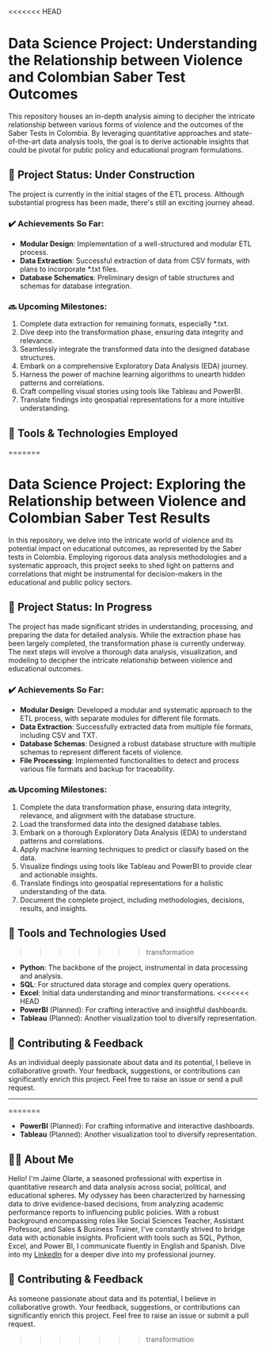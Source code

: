 <<<<<<< HEAD
# Data Science Project: Understanding the Relationship between Violence and Colombian Saber Test Outcomes

This repository houses an in-depth analysis aiming to decipher the intricate relationship between various forms of violence and the outcomes of the Saber Tests in Colombia. By leveraging quantitative approaches and state-of-the-art data analysis tools, the goal is to derive actionable insights that could be pivotal for public policy and educational program formulations.

## :construction: Project Status: Under Construction

The project is currently in the initial stages of the ETL process. Although substantial progress has been made, there's still an exciting journey ahead.

### :heavy_check_mark: Achievements So Far:
- **Modular Design**: Implementation of a well-structured and modular ETL process.
- **Data Extraction**: Successful extraction of data from CSV formats, with plans to incorporate *.txt files.
- **Database Schematics**: Preliminary design of table structures and schemas for database integration.

### :soon: Upcoming Milestones:
1. Complete data extraction for remaining formats, especially *.txt.
2. Dive deep into the transformation phase, ensuring data integrity and relevance.
3. Seamlessly integrate the transformed data into the designed database structures.
4. Embark on a comprehensive Exploratory Data Analysis (EDA) journey.
5. Harness the power of machine learning algorithms to unearth hidden patterns and correlations.
6. Craft compelling visual stories using tools like Tableau and PowerBI.
7. Translate findings into geospatial representations for a more intuitive understanding.

## :wrench: Tools & Technologies Employed
=======
# Data Science Project: Exploring the Relationship between Violence and Colombian Saber Test Results

In this repository, we delve into the intricate world of violence and its potential impact on educational outcomes, as represented by the Saber tests in Colombia. Employing rigorous data analysis methodologies and a systematic approach, this project seeks to shed light on patterns and correlations that might be instrumental for decision-makers in the educational and public policy sectors.

## :construction: Project Status: In Progress

The project has made significant strides in understanding, processing, and preparing the data for detailed analysis. While the extraction phase has been largely completed, the transformation phase is currently underway. The next steps will involve a thorough data analysis, visualization, and modeling to decipher the intricate relationship between violence and educational outcomes.

### :heavy_check_mark: Achievements So Far:

- **Modular Design**: Developed a modular and systematic approach to the ETL process, with separate modules for different file formats.
- **Data Extraction**: Successfully extracted data from multiple file formats, including CSV and TXT.
- **Database Schemas**: Designed a robust database structure with multiple schemas to represent different facets of violence.
- **File Processing**: Implemented functionalities to detect and process various file formats and backup for traceability.

### :soon: Upcoming Milestones:

1. Complete the data transformation phase, ensuring data integrity, relevance, and alignment with the database structure.
2. Load the transformed data into the designed database tables.
3. Embark on a thorough Exploratory Data Analysis (EDA) to understand patterns and correlations.
4. Apply machine learning techniques to predict or classify based on the data.
5. Visualize findings using tools like Tableau and PowerBI to provide clear and actionable insights.
6. Translate findings into geospatial representations for a holistic understanding of the data.
7. Document the complete project, including methodologies, decisions, results, and insights.

## :wrench: Tools and Technologies Used
>>>>>>> transformation

- **Python**: The backbone of the project, instrumental in data processing and analysis.
- **SQL**: For structured data storage and complex query operations.
- **Excel**: Initial data understanding and minor transformations.
<<<<<<< HEAD
- **PowerBI** (Planned): For crafting interactive and insightful dashboards.
- **Tableau** (Planned): Another visualization tool to diversify representation.

## :raising_hand: Contributing & Feedback

As an individual deeply passionate about data and its potential, I believe in collaborative growth. Your feedback, suggestions, or contributions can significantly enrich this project. Feel free to raise an issue or send a pull request.

---

=======
- **PowerBI** (Planned): For crafting informative and interactive dashboards.
- **Tableau** (Planned): Another visualization tool to diversify representation.

## :man_teacher: About Me

Hello! I'm Jaime Olarte, a seasoned professional with expertise in quantitative research and data analysis across social, political, and educational spheres. My odyssey has been characterized by harnessing data to drive evidence-based decisions, from analyzing academic performance reports to influencing public policies. With a robust background encompassing roles like Social Sciences Teacher, Assistant Professor, and Sales & Business Trainer, I've constantly strived to bridge data with actionable insights. Proficient with tools such as SQL, Python, Excel, and Power BI, I communicate fluently in English and Spanish. Dive into my [LinkedIn](www.linkedin.com/in/jaime-andrés-olarte-martínez) for a deeper dive into my professional journey.

## :raising_hand: Contributing & Feedback

As someone passionate about data and its potential, I believe in collaborative growth. Your feedback, suggestions, or contributions can significantly enrich this project. Feel free to raise an issue or submit a pull request.
>>>>>>> transformation
